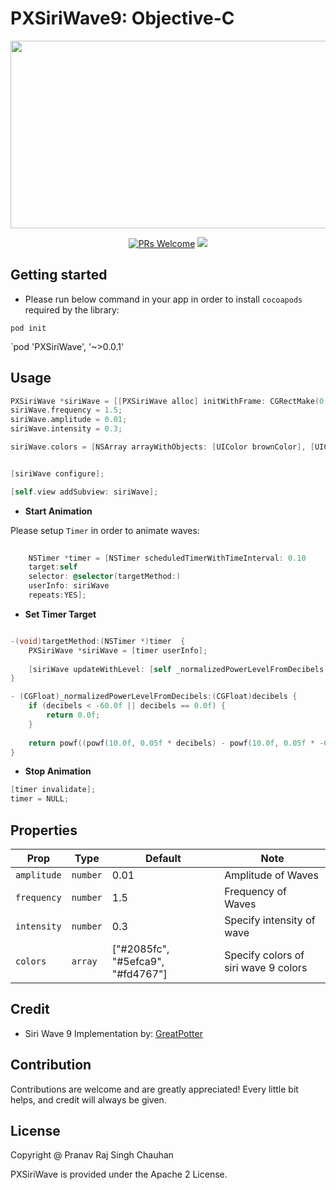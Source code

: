 # PXSiriWave9: Objective-C

<p align="center">
  <img src="https://raw.githubusercontent.com/prscX/PXSiriWave9/master/assets/siriwave9.gif" width="600" height="300" />
</p>


<p align="center">
  <a href="https://github.com/prscX/PXSiriWave9/pulls"><img alt="PRs Welcome" src="https://img.shields.io/badge/PRs-welcome-brightgreen.svg" /></a>
  <a href="https://github.com/prscX/PXSiriWave9#License"><img src="https://img.shields.io/npm/l/react-native-siri-wave-view.svg?style=flat" /></a>
</p>


## Getting started

- Please run below command in your app in order to install `cocoapods` required by the library:

`pod init`

`pod 'PXSiriWave', '~>0.0.1'


## Usage

```objectivec
PXSiriWave *siriWave = [[PXSiriWave alloc] initWithFrame: CGRectMake(0, 0, 1000, 1000)];
siriWave.frequency = 1.5;
siriWave.amplitude = 0.01;
siriWave.intensity = 0.3;

siriWave.colors = [NSArray arrayWithObjects: [UIColor brownColor], [UIColor blueColor], [UIColor blackColor], nil];


[siriWave configure];

[self.view addSubview: siriWave];

```

- **Start Animation**

Please setup `Timer` in order to animate waves:

```objectivec
    
    NSTimer *timer = [NSTimer scheduledTimerWithTimeInterval: 0.10
    target:self
    selector: @selector(targetMethod:)
    userInfo: siriWave
    repeats:YES];

```

- **Set Timer Target**

```objectivec

-(void)targetMethod:(NSTimer *)timer  {
    PXSiriWave *siriWave = [timer userInfo];
    
    [siriWave updateWithLevel: [self _normalizedPowerLevelFromDecibels: .1]];
}

- (CGFloat)_normalizedPowerLevelFromDecibels:(CGFloat)decibels {
    if (decibels < -60.0f || decibels == 0.0f) {
        return 0.0f;
    }
    
    return powf((powf(10.0f, 0.05f * decibels) - powf(10.0f, 0.05f * -60.0f)) * (1.0f / (1.0f - powf(10.0f, 0.05f * -60.0f))), 1.0f / 2.0f);
}

```

- **Stop Animation**

```objectivec
[timer invalidate];
timer = NULL;
```


## Properties


| Prop              | Type       | Default | Note                                                                                                       |
| ----------------- | ---------- | ------- | ---------------------------------------------------------------------------------------------------------- |
| `amplitude`      | `number`     |    0.01     | Amplitude of Waves |
| `frequency`      | `number`     |    1.5     | Frequency of Waves |
| `intensity`      | `number`     |    0.3     | Specify intensity of wave |
| `colors`      | `array`     |    ["#2085fc", "#5efca9", "#fd4767"]     | Specify colors of siri wave 9 colors |


## Credit
- Siri Wave 9 Implementation by: [GreatPotter](https://github.com/GreatPotter)

## Contribution
Contributions are welcome and are greatly appreciated! Every little bit helps, and credit will always be given.

## License
Copyright @ Pranav Raj Singh Chauhan

PXSiriWave is provided under the Apache 2 License.


